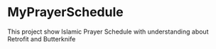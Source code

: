 # MyPrayerSchedule
This project show Islamic Prayer Schedule with understanding about Retrofit and Butterknife
